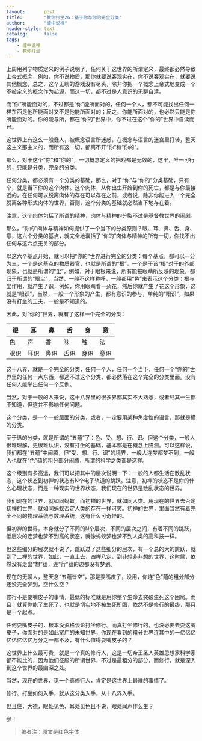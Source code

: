 ```yaml
---
layout:       post
title:        "教你打坐26：基于你与你的完全分类"
author:       "缠中说禅"
header-style: text
catalog:      false
tags:
    - 缠中说禅
    - 教你打坐
---
```


上周用列宁物质定义的例子说明了，任何关于这世界的所谓定义，最终都必然导致上帝式概念，例如，你不说物质，那你就要说客观实在，你不说客观实在，就要说其他概念，总之，这个无聊的游戏没有尽头，除非你把一个概念上帝式地变成一个不被定义的概念作为起源，而这一切，都不过是人意识的无聊自渎。



而“你”所能面对的，不过都是“你”能所面对的，任何一个人，都不可能找出任何一样东西是他所能面对又不是他能所面对的；反之，你能所面对的，也必然只能是你所能面对的。你的能与所，都在“你的”世界中，你不过在这个“你的”世界中自渎而已。



这世界上有这么一般蠢人，被概念语言所迷惑，在概念与语言的迷宫里打转，整天这主义那主义的，而所有这一切，都离不开“你”和“你的”。



那么，对于这个“你”和“你的”，一切概念定义的把戏都是无效的，这里，唯一可行的，只能是分类，完全的分类。



任何分类，都必须有一个分类的基础，那么，对于“你”与“你的”分类基础，只有一个，就是当下你的这个肉体。这个肉体，从你出生开始到你的死亡，都是与你最接近的，在任何可以脱离肉体的存在可以存在之前，或者说，除非你能进入一个完全脱离各种形式肉体的世界，否则，这个分类的基础就必然当下地存在着。



注意，这个肉体包括了所谓的精神，肉体与精神的分裂不过是基督教世界的闹剧。



那么，“你的”肉体与精神如何提供了一个当下的分类原则？眼、耳、鼻、舌、身、意，这六个分类的基点，就完全地囊括了“你的”肉体与精神的所有一切，你找不出任何与这六点无关的部分。



以这六个基点开始，就可以把“你的”世界进行完全的分类：每个基点，都可以一分为三，一个是这基点的物质器官，也就是所谓的“根”，一个是于该“根”对于的外部现象，也就是所谓的“尘”，例如，对于眼根来说，所有能被眼睛所反映的现象，都归于所谓的“眼尘”，当然，一般不这样称呼，一般都用“色”来表示这个分类；根与尘作用，就产生了识，例如，你用眼睛看一朵花，然后你就产生了花这个形象，这就是“眼识”，当然，一般一个形象的产生，都有意识的参与，单纯的“眼识”，如果没有打坐的工夫，一般是不知道的。



因此，对“你的”世界，就有了这样一个完全的分类：



| 眼   | 耳   | 鼻   | 舌   | 身   | 意   |
| ---- | ---- | ---- | ---- | ---- | ---- |
| 色   | 声   | 香   | 味   | 触   | 法   |
| 眼识 | 耳识 | 鼻识 | 舌识 | 身识 | 意识 |



这十八界，就是一个完全的分类，任何一个人，任何一个当下，任何一个“你的”世界里的任何一点东西，都逃不过这个分类，都必然落在这个完全的分类里面。没有任何人能举出任何一个反例。



当然，对于一般的人来说，这十八界里的很多界都其实不大熟悉，或者尽其一生都不知道，但这并不影响任何问题。



这个分类，是一个一般层面的分类，或者，一定要用某种角度性的语言，那就是横的分类。



至于纵的分类，就是所谓的“五蕴”了：色、受、想、行、识。但这个分类，一般人很难理解，更很难认识，没有打坐的基础，基本都是在概念上臆测。可以这样说，我们都在“五蕴”中闹腾，但“受、想、行、识”的境界，一般人连梦都梦不到，一般人也就在“色”蕴的粗分部分闹腾，所谓的科学之类都是这样。



这个级别有多高远，我们可以把其中的层次说明一下：一般的人都生活在散乱状态，这个状态到初禅的状态有N个电子轨道的跳跃。注意，初禅的状态不是你的什么心理状态，而是一种现实的世界状态，我们现在的世界是散乱状态的世界。



我们现在的世界，就如同蚂蚁，而初禅的世界，就如同人类。用现在的世界去否定初禅的世界，就如同蚂蚁否定人类的存在一样可笑。初禅的世界，里面当然有着完全不同的物理系统与数理系统，这有什么可奇怪的。



但初禅的世界，本身就分了不同的N个层次，不同的层次之间，有着不同的跳跃，低层次的连梦也梦不到高的状态，就像蚂蚁梦也梦不到人类的高科技一样。



但这些细分的层次就不说了，跳跃过了这些细分的层次，有一个总的大的跳跃，就到了二禅的世界，如此，一直上去，四禅八定，到非想非非想的世界，这时候，依然没有走出“想”蕴，连“行”蕴的边都没有梦到。



现在的无聊人，整天念“五蕴皆空”，那是耍嘴皮子，没用，你连“色”蕴的粗分部分还没完全梦到，空什么空？



修行不是耍嘴皮子的事情，最低的标准就是用你整个生命去突破生死这个困局。而且，就算你能了生死了，也就是切实地不被生死所困，依然不是修行的最终，那只是一个起点。



任何耍嘴皮子的，根本没资格谈论打坐修行。而真打坐修行的，也没必要去耍这嘴皮子，你面对的是如此宽广的未知世界，你现在看到的粗分世界连其中的一亿亿亿亿亿亿亿亿万分之一都不及，有什么值得耍嘴皮子的？



这世界上什么最可贵，就是一个真的修行人，这是一切帝王圣人英雄思想家科学家都不能比的，因为他们征服的所谓世界，不过是最粗分的部分，而修行，就是深入到这个世界的最幽深之处。



当然，现在的世界，觅一个真修行人，肯定是这世界上最难的事情了。



修行、打坐如何入手，就从这分类入手，从十八界入手。



但且住，大德，眼处见色、耳处见色且不说，眼处闻声作么生？



参！



> 编者注：原文是红色字体
